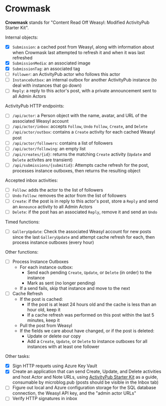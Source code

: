 # Crowmask

**Crowmask** stands for "Content Read Off Weasyl: Modified ActivityPub Starter Kit".

Internal objects:

- [x] `Submission`: a cached post from Weasyl, along with information about when Crowmask last attempted to refresh it and when it was last refreshed
- [x] `SubmissionMedia`: an associated image
- [x] `SubmissionTag`: an associated tag
- [ ] `Follower`: an ActivityPub actor who follows this actor
- [ ] `InstanceOutbox`: an internal outbox for another ActivityPub instance (to deal with instances that go down)
- [ ] `Reply`: a reply to this actor's post, with a private announcement sent to all Admin Actors

ActivityPub HTTP endpoints:

- [ ] `/api/actor`: a Person object with the name, avatar, and URL of the associated Weasyl account
- [ ] `/api/actor/inbox`: accepts `Follow`, `Undo` `Follow`, `Create`, and `Delete`
- [ ] `/api/actor/outbox`: contains a `Create` activity for each cached Weasyl post
- [ ] `/api/actor/followers`: contains a list of followers
- [ ] `/api/actor/following`: an empty list
- [ ] `/api/creates/{id}`: returns the matching `Create` activity (`Update` and `Delete` activites are transient)
- [ ] `/api/submissions/{submitid}`: Attempts cache refresh for the post, processes instance outboxes, then returns the resulting object

Accepted inbox activities:

- [ ] `Follow`: adds the actor to the list of followers
- [ ] `Undo` `Follow`: removes the actor from the list of followers
- [ ] `Create`: if the post is in reply to this actor's post, store a `Reply` and send an `Announce` activity to all Admin Actors
- [ ] `Delete`: if the post has an associated `Reply`, remove it and send an `Undo`

Timed functions:

- [ ] `GalleryUpdate`: Check the associated Weasyl account for new posts since the last `GalleryUpdate` and attempt cache refresh for each, then process instance outboxes (every hour)

Other functions:

- [ ] Process Instance Outboxes
    * For each instance outbox:
        * Send each pending `Create`, `Update`, or `Delete` (in order) to the instance
        * Mark as sent (no longer pending)
    * If a send fails, skip that instance and move to the next
- [ ] Cache Refresh
    * If the post is cached:
        * If the post is at least 24 hours old and the cache is less than an hour old, keep it
        * If a cache refresh was performed on this post within the last 5 minutes, keep it
    * Pull the post from Weasyl
    * If the fields we care about have changed, or if the post is deleted:
        * Update or delete our copy
        * Add a `Create`, `Update`, or `Delete` to instance outboxes for all instances with at least one follower

Other tasks:

- [x] Sign HTTP requets using Azure Key Vault
- [x] Create an application that can send Create, Update, and Delete activities and host Actor and Note URLs,
      using [ActivityPub Starter Kit](https://github.com/jakelazaroff/activitypub-starter-kit) as a guide,
      consumable by microblog.pub (posts should be visible in the Inbox tab)
- [ ] Figure out local and Azure configuration storage for the SQL database connection, the Weasyl API key, and the "admin actor URLs"
- [ ] Verify HTTP signatures in inbox
